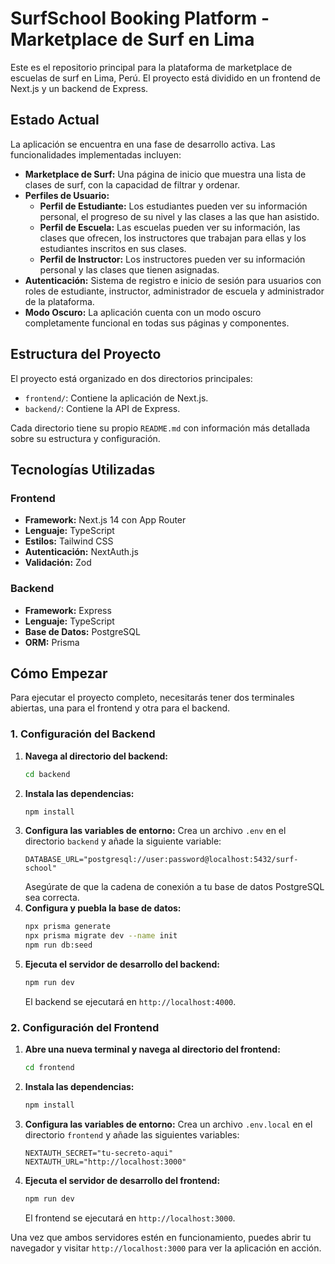 # SurfSchool Booking Platform - Marketplace de Surf en Lima

Este es el repositorio principal para la plataforma de marketplace de escuelas de surf en Lima, Perú. El proyecto está dividido en un frontend de Next.js y un backend de Express.

## Estado Actual

La aplicación se encuentra en una fase de desarrollo activa. Las funcionalidades implementadas incluyen:

- **Marketplace de Surf:** Una página de inicio que muestra una lista de clases de surf, con la capacidad de filtrar y ordenar.
- **Perfiles de Usuario:**
    - **Perfil de Estudiante:** Los estudiantes pueden ver su información personal, el progreso de su nivel y las clases a las que han asistido.
    - **Perfil de Escuela:** Las escuelas pueden ver su información, las clases que ofrecen, los instructores que trabajan para ellas y los estudiantes inscritos en sus clases.
    - **Perfil de Instructor:** Los instructores pueden ver su información personal y las clases que tienen asignadas.
- **Autenticación:** Sistema de registro e inicio de sesión para usuarios con roles de estudiante, instructor, administrador de escuela y administrador de la plataforma.
- **Modo Oscuro:** La aplicación cuenta con un modo oscuro completamente funcional en todas sus páginas y componentes.

## Estructura del Proyecto

El proyecto está organizado en dos directorios principales:

- `frontend/`: Contiene la aplicación de Next.js.
- `backend/`: Contiene la API de Express.

Cada directorio tiene su propio `README.md` con información más detallada sobre su estructura y configuración.

## Tecnologías Utilizadas

### Frontend
- **Framework:** Next.js 14 con App Router
- **Lenguaje:** TypeScript
- **Estilos:** Tailwind CSS
- **Autenticación:** NextAuth.js
- **Validación:** Zod

### Backend
- **Framework:** Express
- **Lenguaje:** TypeScript
- **Base de Datos:** PostgreSQL
- **ORM:** Prisma

## Cómo Empezar

Para ejecutar el proyecto completo, necesitarás tener dos terminales abiertas, una para el frontend y otra para el backend.

### 1. Configuración del Backend

1.  **Navega al directorio del backend:**
    ```bash
    cd backend
    ```
2.  **Instala las dependencias:**
    ```bash
    npm install
    ```
3.  **Configura las variables de entorno:**
    Crea un archivo `.env` en el directorio `backend` y añade la siguiente variable:
    ```
    DATABASE_URL="postgresql://user:password@localhost:5432/surf-school"
    ```
    Asegúrate de que la cadena de conexión a tu base de datos PostgreSQL sea correcta.
4.  **Configura y puebla la base de datos:**
    ```bash
    npx prisma generate
    npx prisma migrate dev --name init
    npm run db:seed
    ```
5.  **Ejecuta el servidor de desarrollo del backend:**
    ```bash
    npm run dev
    ```
    El backend se ejecutará en `http://localhost:4000`.

### 2. Configuración del Frontend

1.  **Abre una nueva terminal y navega al directorio del frontend:**
    ```bash
    cd frontend
    ```
2.  **Instala las dependencias:**
    ```bash
    npm install
    ```
3.  **Configura las variables de entorno:**
    Crea un archivo `.env.local` en el directorio `frontend` y añade las siguientes variables:
    ```
    NEXTAUTH_SECRET="tu-secreto-aqui"
    NEXTAUTH_URL="http://localhost:3000"
    ```
4.  **Ejecuta el servidor de desarrollo del frontend:**
    ```bash
    npm run dev
    ```
    El frontend se ejecutará en `http://localhost:3000`.

Una vez que ambos servidores estén en funcionamiento, puedes abrir tu navegador y visitar `http://localhost:3000` para ver la aplicación en acción.